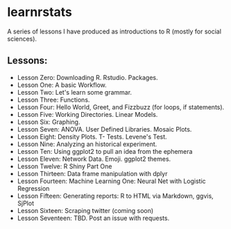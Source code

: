 # learnrstats

A series of lessons I have produced as introductions to R (mostly for social sciences).

## Lessons:
* Lesson Zero: Downloading R. Rstudio. Packages.
* Lesson One: A basic Workflow.
* Lesson Two: Let's learn some grammar. 
* Lesson Three: Functions.
* Lesson Four: Hello World, Greet, and Fizzbuzz (for loops, if statements).
* Lesson Five: Working Directories. Linear Models. 
* Lesson Six: Graphing.
* Lesson Seven: ANOVA. User Defined Libraries. Mosaic Plots. 
* Lesson Eight: Density Plots. T- Tests. Levene's Test.
* Lesson Nine: Analyzing an historical experiment.
* Lesson Ten: Using ggplot2 to pull an idea from the ephemera
* Lesson Eleven: Network Data. Emoji. ggplot2 themes.
* Lesson Twelve: R Shiny Part One
* Lesson Thirteen: Data frame manipulation with dplyr
* Lesson Fourteen: Machine Learning One: Neural Net with Logistic Regression
* Lesson Fifteen: Generating reports: R to HTML via Markdown, ggvis, SjPlot
* Lesson Sixteen: Scraping twitter (coming soon)
* Lesson Seventeen: TBD. Post an issue with requests. 
